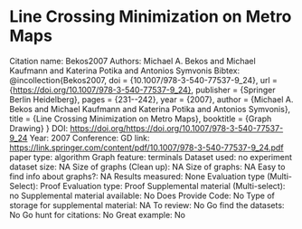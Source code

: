 # Line Crossing Minimization on Metro Maps

Citation name: Bekos2007
Authors: Michael A. Bekos and Michael Kaufmann and Katerina Potika and Antonios Symvonis
Bibtex: @incollection{Bekos2007,
doi = {10.1007/978-3-540-77537-9_24},
url = {https://doi.org/10.1007/978-3-540-77537-9_24},
publisher = {Springer Berlin Heidelberg},
pages = {231--242},
year = {2007},
author = {Michael A. Bekos and Michael Kaufmann and Katerina Potika and Antonios Symvonis},
title = {Line Crossing Minimization on Metro Maps},
booktitle = {Graph Drawing}
}
DOI: https://doi.org/https://doi.org/10.1007/978-3-540-77537-9_24
Year: 2007
Conference: GD
link: https://link.springer.com/content/pdf/10.1007/978-3-540-77537-9_24.pdf
paper type: algorithm
Graph feature: terminals
Dataset used: no experiment
dataset size: NA
Size of graphs (Clean up): NA
Size of graphs: NA
Easy to find info about graphs?: NA
Results measured: None
Evaluation type (Multi-Select): Proof
Evaluation type: Proof
Supplemental material (Multi-select): no
Supplemental material available: No
Does Provide Code: No
Type of storage for supplemental material: NA
To review: No
Go find the datasets: No
Go hunt for citations: No
Great example: No